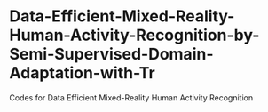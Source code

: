 # Data-Efficient-Mixed-Reality-Human-Activity-Recognition-by-Semi-Supervised-Domain-Adaptation-with-Tr
Codes for Data Efficient Mixed-Reality Human Activity Recognition
